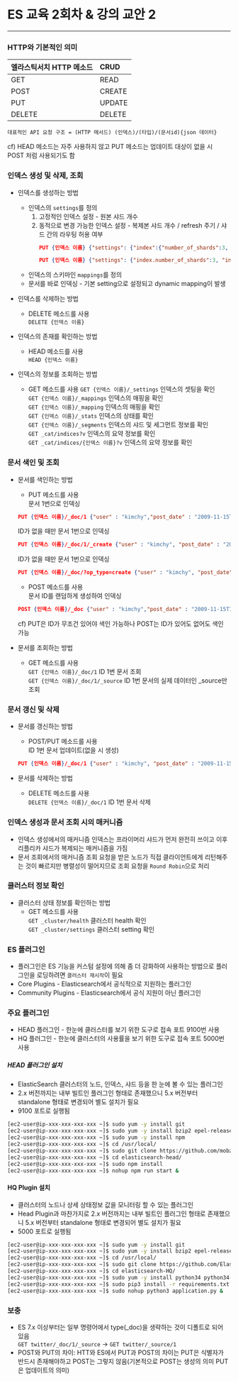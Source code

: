 # ES 교육 2회차 & 강의 교안 2

<hr>

### HTTP와 기본적인 의미
| 엘라스틱서치 HTTP 메소드 | CRUD |
|:------------|:------------|
| GET | READ |
| POST | CREATE |
| PUT | UPDATE |
| DELETE | DELETE |

`대표적인 API 요청 구조 = (HTTP 메서드) (인덱스)/(타입)/(문서id){json 데이터}`  

cf) HEAD 메소드는 자주 사용하지 않고 PUT 메소드는 업데이트 대상이 없을 시 POST 처럼 사용되기도 함

### 인덱스 생성 및 삭제, 조회
* 인덱스를 생성하는 방법
    * 인덱스의 `settings`를 정의
        1. 고정적인 인덱스 설정 - 원본 샤드 개수
        2. 동적으로 변경 가능한 인덱스 설정 - 복제본 샤드 개수 / refresh 주기 / 샤드 간의 라우팅 허용 여부  
            ```json 
            PUT {인덱스 이름} {"settings": {"index":{"number_of_shards":3, "number_of_replicas":1}}}
            ```
            ```json
            PUT {인덱스 이름} {"settings": {"index.number_of_shards":3, "index.number_of_replicas":1}
            ```
    * 인덱스의 스키마인 `mappings`를 정의  
    * 문서를 바로 인덱싱 - 기본 setting으로 설정되고 dynamic mapping이 발생

* 인덱스를 삭제하는 방법
    * DELETE 메소드를 사용  
    `DELETE {인덱스 이름}`

* 인덱스의 존재를 확인하는 방법
    * HEAD 메소드를 사용  
    `HEAD {인덱스 이름}` 

* 인덱스의 정보를 조회하는 방법
    * GET 메소드를 사용
    `GET {인덱스 이름}/_settings` 인덱스의 셋팅을 확인  
    `GET {인덱스 이름}/_mappings` 인덱스의 매핑을 확인  
    `GET {인덱스 이름}/_mapping` 인덱스의 매핑을 확인  
    `GET {인덱스 이름}/_stats` 인덱스의 상태를 확인  
    `GET {인덱스 이름}/_segments` 인덱스의 샤드 및 세그먼트 정보를 확인  
    `GET _cat/indices?v` 인덱스의 요약 정보를 확인  
    `GET _cat/indices/{인덱스 이름}?v` 인덱스의 요약 정보를 확인  

### 문서 색인 및 조회
* 문서를 색인하는 방법
    * PUT 메소드를 사용  
    문서 1번으로 인덱싱  
    ```json
    PUT {인덱스 이름}/_doc/1 {"user" : "kimchy","post_date" : "2009-11-15T14:12:12", "message" : "trying out Elasticsearch"}
    ```  
    ID가 없을 때만 문서 1번으로 인덱싱  
    ```json 
    PUT {인덱스 이름}/_doc/1/_create {"user" : "kimchy", "post_date" : "2009-11-15T14:12:12", "message" : "trying out Elasticsearch"}
    ```  
    ID가 없을 때만 문서 1번으로 인덱싱  
    ```json
    PUT {인덱스 이름}/_doc/?op_type=create {"user" : "kimchy", "post_date" : "2009-11-15T14:12:12", "message" : "trying out Elasticsearch"}
    ```  
    * POST 메소드를 사용  
    문서 ID를 랜덤하게 생성하여 인덱싱
    ```json
    POST {인덱스 이름}/_doc {"user" : "kimchy","post_date" : "2009-11-15T14:12:12", "message" : "trying out Elasticsearch"}
    ```  
    cf) PUT은 ID가 무조건 있어야 색인 가능하나 POST는 ID가 있어도 없어도 색인 가능

* 문서를 조회하는 방법
    * GET 메소드를 사용  
    `GET {인덱스 이름}/_doc/1` ID 1번 문서 조회  
    `GET {인덱스 이름}/_doc/1/_source` ID 1번 문서의 실제 데이터인 _source만 조회


### 문서 갱신 및 삭제
* 문서를 갱신하는 방법
    * POST/PUT 메소드를 사용  
    ID 1번 문서 업데이트(없을 시 생성)
    ```json
    PUT {인덱스 이름}/_doc/1 {"user" : "kimchy", "post_date" : "2009-11-15T14:12:12", "message" : "trying out Elasticsearch"}
    ```

* 문서를 삭제하는 방법
    * DELETE 메소드를 사용  
    `DELETE {인덱스 이름}/_doc/1` ID 1번 문서 삭제

### 인덱스 생성과 문서 조회 시의 매커니즘
* 인덱스 생성에서의 매커니즘
    인덱스는 프라이머리 샤드가 먼저 완전히 쓰이고 이후 리플리카 샤드가 복제되는 매커니즘을 가짐
* 문서 조회에서의 매커니즘
    조회 요청을 받은 노드가 직접 클라이언트에게 리턴해주는 것이 빠르지만 병렬성이 떨어지므로 조회 요청을 `Round Robin`으로 처리

### 클러스터 정보 확인
* 클러스터 상태 정보를 확인하는 방법
    * GET 메소드를 사용  
    `GET _cluster/health` 클러스터 health 확인  
    `GET _cluster/settings` 클러스터 setting 확인

### ES 플러그인
* 플러그인은 ES 기능을 커스텀 설정에 의해 좀 더 강화하여 사용하는 방법으로 플러그인을 로딩하려면 `클러스터 재시작`이 필요
* Core Plugins - Elasticsearch에서 공식적으로 지원하는 플러그인
* Community Plugins - Elasticsearch에서 공식 지원이 아닌 플러그인

### 주요 플러그인
* HEAD 플러그인 - 한눈에 클러스터를 보기 위한 도구로 접속 포트 9100번 사용
* HQ 플러그인 - 한눈에 클러스터의 사용률을 보기 위한 도구로 접속 포트 5000번 사용

##### HEAD 플러그인 설치 
* ElasticSearch 클러스터의 노드, 인덱스, 샤드 등을 한 눈에 볼 수 있는 플러그인
* 2.x 버전까지는 내부 빌트인 플러그인 형태로 존재했으니 5.x 버전부터 standalone 형태로 변경되어 별도 설치가 필요
* 9100 포트로 실행됨

```bash
[ec2-user@ip-xxx-xxx-xxx-xxx ~]$ sudo yum -y install git
[ec2-user@ip-xxx-xxx-xxx-xxx ~]$ sudo yum -y install bzip2 epel-release
[ec2-user@ip-xxx-xxx-xxx-xxx ~]$ sudo yum -y install npm
[ec2-user@ip-xxx-xxx-xxx-xxx ~]$ cd /usr/local/
[ec2-user@ip-xxx-xxx-xxx-xxx ~]$ sudo git clone https://github.com/mobz/elasticsearch-head.git
[ec2-user@ip-xxx-xxx-xxx-xxx ~]$ cd elasticsearch-head/
[ec2-user@ip-xxx-xxx-xxx-xxx ~]$ sudo npm install
[ec2-user@ip-xxx-xxx-xxx-xxx ~]$ nohup npm run start &
```

#### HQ Plugin 설치 
* 클러스터의 노드나 상세 상태정보 값을 모니터링 할 수 있는 플러그인
* Head Plugin과 마찬가지로 2.x 버전까지는 내부 빌트인 플러그인 형태로 존재했으니 5.x 버전부터 standalone 형태로 변경되어 별도 설치가 필요
* 5000 포트로 실행됨

```bash
[ec2-user@ip-xxx-xxx-xxx-xxx ~]$ sudo yum -y install git
[ec2-user@ip-xxx-xxx-xxx-xxx ~]$ sudo yum -y install bzip2 epel-release
[ec2-user@ip-xxx-xxx-xxx-xxx ~]$ cd /usr/local/
[ec2-user@ip-xxx-xxx-xxx-xxx ~]$ sudo git clone https://github.com/ElasticHQ/elasticsearch-HQ.git
[ec2-user@ip-xxx-xxx-xxx-xxx ~]$ cd elasticsearch-HQ/
[ec2-user@ip-xxx-xxx-xxx-xxx ~]$ sudo yum -y install python34 python34-pip
[ec2-user@ip-xxx-xxx-xxx-xxx ~]$ sudo pip3 install -r requirements.txt
[ec2-user@ip-xxx-xxx-xxx-xxx ~]$ sudo nohup python3 application.py &
```

### 보충
* ES 7.x 이상부터는 일부 명령어에서 type(_doc)을 생략하는 것이 디폴트로 되어 있음  
  `GET twitter/_doc/1/_source` -> `GET twitter/_source/1`
* POST와 PUT의 차이: HTT와 ES에서 PUT과 POST의 차이는 PUT은 식별자가 반드시 존재해야하고 POST는 그렇지 않음(기본적으로 POST는 생성의 의미 PUT은 업데이트의 의미)
